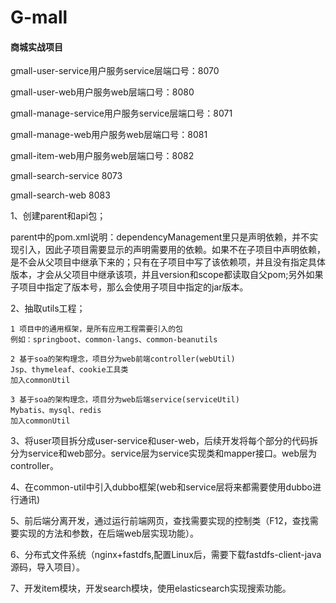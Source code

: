 # G-mall
#### 商城实战项目

gmall-user-service用户服务service层端口号：8070

gmall-user-web用户服务web层端口号：8080

gmall-manage-service用户服务service层端口号：8071

gmall-manage-web用户服务web层端口号：8081

gmall-item-web用户服务web层端口号：8082

gmall-search-service  8073

gmall-search-web    8083

1、创建parent和api包；

parent中的pom.xml说明：dependencyManagement里只是声明依赖，并不实现引入，因此子项目需要显示的声明需要用的依赖。如果不在子项目中声明依赖，是不会从父项目中继承下来的；只有在子项目中写了该依赖项，并且没有指定具体版本，才会从父项目中继承该项，并且version和scope都读取自父pom;另外如果子项目中指定了版本号，那么会使用子项目中指定的jar版本。

2、抽取utils工程；

```
1 项目中的通用框架，是所有应用工程需要引入的包
例如：springboot、common-langs、common-beanutils

2 基于soa的架构理念，项目分为web前端controller(webUtil)
Jsp、thymeleaf、cookie工具类
加入commonUtil

3 基于soa的架构理念，项目分为web后端service(serviceUtil)
Mybatis、mysql、redis
加入commonUtil
```

3、将user项目拆分成user-service和user-web，后续开发将每个部分的代码拆分为service和web部分。service层为service实现类和mapper接口。web层为controller。

4、在common-util中引入dubbo框架(web和service层将来都需要使用dubbo进行通讯)

5、前后端分离开发，通过运行前端网页，查找需要实现的控制类（F12，查找需要实现的方法和参数，在后端web层实现功能）。

6、分布式文件系统（nginx+fastdfs,配置Linux后，需要下载fastdfs-client-java源码，导入项目）。  
  
7、开发item模块，开发search模块，使用elasticsearch实现搜索功能。